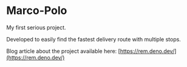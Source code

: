 # Marco-Polo

My first serious project.

Developed to easily find the fastest delivery route with multiple stops.

Blog article about the project available here: [https://rem.deno.dev/](https://rem.deno.dev/)
